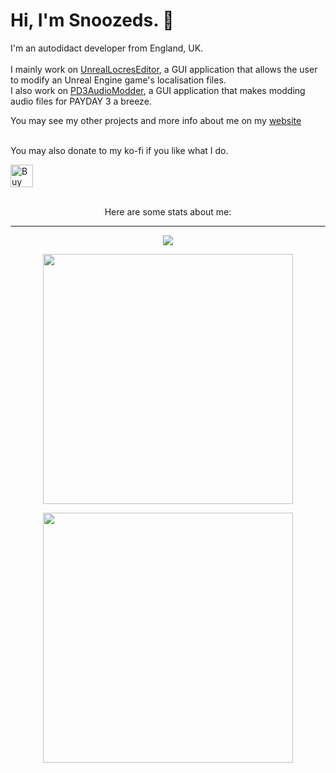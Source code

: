 <h1> Hi, I'm Snoozeds. 👋</h1>
<p>I'm an autodidact developer from England, UK.<br /><br/>
I mainly work on <a href="https://github.com/snoozeds/UnrealLocresEditor" target="_blank">UnrealLocresEditor</a>, a GUI application that allows the user to modify an Unreal Engine game's localisation files.<br />
I also work on <a href="https://github.com/Snoozeds/PD3AudioModder" target="_blank">PD3AudioModder</a>, a GUI application that makes modding audio files for PAYDAY 3 a breeze. </p>
You may see my other projects and more info about me on my <a href="https://snoozeds.com" target="_blank">website</a>
<br />
<br />
<p>You may also donate to my ko-fi if you like what I do.</p>
<a href='https://ko-fi.com/Snoozeds' target='_blank'><img height='36' style='border:0px;height:36px;' src='https://cdn.ko-fi.com/cdn/kofi1.png?v=3' border='0' alt='Buy Me a Coffee at ko-fi.com'/></a>
<br />
<br />
<p align="center">Here are some stats about me:</p>
<hr class="solid">
<div align="center">
  <img src="https://skillicons.dev/icons?i=unrealengine,godot,cs,js,python,visualstudio,vscode,blender,nodejs,ps&theme=dark&perline=5"/>
</div>
</p>
<p align="center">
<img width="400px" src="https://github-stats-git-main-snoozeds-projects.vercel.app/api?username=snoozeds&include_all_commits=true&hide=issues,contribs&theme=midnight-purple&count_private=true&show_icons=true" />
</p>
<p align="center">
  <img width="400px" src="https://github-stats-git-main-snoozeds-projects.vercel.app/api/top-langs?username=Snoozeds&show_icons=true&locale=en&layout=compact&hide_border=false&cache_seconds=1800&langs_count=8&theme=midnight-purple" />
</p>
